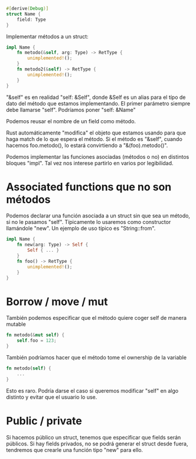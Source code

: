 ```rust
#[derive(Debug)]
struct Name {
    field: Type
}
```

Implementar métodos a un struct:
```rust
impl Name {
    fn metodo(&self, arg: Type) -> RetType {
        unimplemented!();
    }
    fn metodo2(&self) -> RetType {
        unimplemented!();
    }
}
```

"&self" es en realidad "self: &Self", donde &Self es un alias para el típo de dato del método que estamos implementando.
El primer parámetro siempre debe llamarse "self".
Podríamos poner "self: &Name"

Podemos reusar el nombre de un field como método.

Rust automáticamente "modifica" el objeto que estamos usando para que haga match de lo que espera el método.
Si el método es "&self", cuando hacemos foo.metodo(), lo estará convirtiendo a "&(foo).metodo()".

Podemos implementar las funciones asociadas (métodos o no) en distintos bloques "impl".
Tal vez nos interese partirlo en varios por legibilidad.

# Associated functions que no son métodos
Podemos declarar una función asociada a un struct sin que sea un método, si no le pasamos "self".
Típicamente lo usaremos como constructor llamándole "new".
Un ejemplo de uso típico es "String::from".
```rust
impl Name {
    fn new(arg: Type) -> Self {
        Self { ... }
    }
    fn foo() -> RetType {
        unimplemented!();
    }
}
```



# Borrow / move / mut
También podemos especificar que el método quiere coger self de manera mutable
```rust
fn metodo(&mut self) {
    self.foo = 123;
}
```

También podríamos hacer que el método tome el ownership de la variable
```rust
fn metodo(self) {
    ...
}
```
Esto es raro. Podría darse el caso si queremos modificar "self" en algo distinto y evitar que el usuario lo use.


# Public / private
Si hacemos público un struct, tenemos que especificar que fields serán públicos.
Si hay fields privados, no se podrá generar el struct desde fuera, tendremos que crearle una función tipo "new" para ello.
